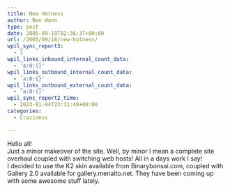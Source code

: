```yaml
---
title: New Hotness
author: Ben Wann
type: post
date: 2005-09-19T02:36:37+00:00
url: /2005/09/18/new-hotness/
wpil_sync_report3:
  - 1
wpil_links_inbound_internal_count_data:
  - 'a:0:{}'
wpil_links_outbound_internal_count_data:
  - 'a:0:{}'
wpil_links_outbound_external_count_data:
  - 'a:0:{}'
wpil_sync_report2_time:
  - 2023-01-04T23:31:48+00:00
categories:
  - Craziness

---
```

Hello all!  
Just a minor makeover of the site. Well, by minor I mean a complete site overhaul coupled with switching web hosts! All in a days work I say!  
I decided to use the K2 skin available from Binarybonsai.com, coupled with Gallery 2.0 available for gallery.menalto.net. They have been coming up with some awesome stuff lately. 

<!--6036b26567cee569535400aada082ae8-->